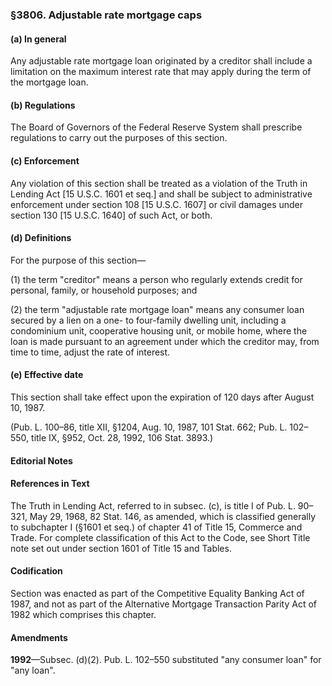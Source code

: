 ### §3806. Adjustable rate mortgage caps ###

#### (a) In general ####

Any adjustable rate mortgage loan originated by a creditor shall include a limitation on the maximum interest rate that may apply during the term of the mortgage loan.

#### (b) Regulations ####

The Board of Governors of the Federal Reserve System shall prescribe regulations to carry out the purposes of this section.

#### (c) Enforcement ####

Any violation of this section shall be treated as a violation of the Truth in Lending Act [15 U.S.C. 1601 et seq.] and shall be subject to administrative enforcement under section 108 [15 U.S.C. 1607] or civil damages under section 130 [15 U.S.C. 1640] of such Act, or both.

#### (d) Definitions ####

For the purpose of this section—

(1) the term "creditor" means a person who regularly extends credit for personal, family, or household purposes; and

(2) the term "adjustable rate mortgage loan" means any consumer loan secured by a lien on a one- to four-family dwelling unit, including a condominium unit, cooperative housing unit, or mobile home, where the loan is made pursuant to an agreement under which the creditor may, from time to time, adjust the rate of interest.

#### (e) Effective date ####

This section shall take effect upon the expiration of 120 days after August 10, 1987.

(Pub. L. 100–86, title XII, §1204, Aug. 10, 1987, 101 Stat. 662; Pub. L. 102–550, title IX, §952, Oct. 28, 1992, 106 Stat. 3893.)

#### **Editorial Notes** ####

#### References in Text ####

The Truth in Lending Act, referred to in subsec. (c), is title I of Pub. L. 90–321, May 29, 1968, 82 Stat. 146, as amended, which is classified generally to subchapter I (§1601 et seq.) of chapter 41 of Title 15, Commerce and Trade. For complete classification of this Act to the Code, see Short Title note set out under section 1601 of Title 15 and Tables.

#### Codification ####

Section was enacted as part of the Competitive Equality Banking Act of 1987, and not as part of the Alternative Mortgage Transaction Parity Act of 1982 which comprises this chapter.

#### Amendments ####

**1992**—Subsec. (d)(2). Pub. L. 102–550 substituted "any consumer loan" for "any loan".